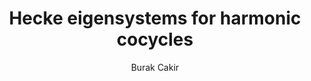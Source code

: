---
title: "Hecke eigensystems for harmonic cocycles"
author: "Burak Cakir"
description: "A Magma package to compute Hecke eigensystems for harmonic cocycles on the Bruhat-Tits tree for GL_2(F_q(T))."
--- 